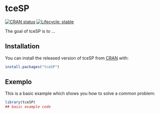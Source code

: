 
# tceSP

<!-- badges: start -->
[![CRAN status](https://www.r-pkg.org/badges/version/tceSP)](https://CRAN.R-project.org/package=tceSP)
[![Lifecycle: stable](https://img.shields.io/badge/lifecycle-stable-brightgreen.svg)](https://lifecycle.r-lib.org/articles/stages.html#stable)
<!-- badges: end -->

The goal of tceSP is to ...

## Installation

You can install the released version of tceSP from [CRAN](https://CRAN.R-project.org) with:

``` r
install.packages("tceSP")
```

## Exemplo

This is a basic example which shows you how to solve a common problem:

``` r
library(tceSP)
## basic example code
```

